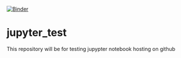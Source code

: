 [![Binder](http://mybinder.org/badge.svg)](http://mybinder.org:/repo/bbqtaco/jupyter_test)
# jupyter_test
This repository will be for testing jupypter notebook hosting on github
